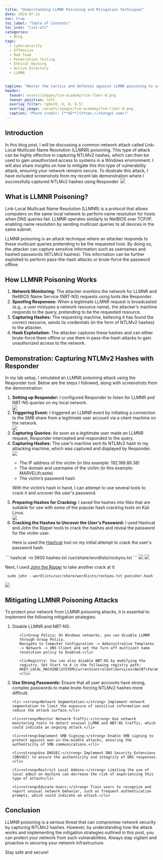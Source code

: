 ```yaml
---
title: "Understanding LLMNR Poisoning and Mitigation Techniques"
date: 2024-07-21
toc: true
toc_label: "Table of Contents"
toc_icon: "list-alt"
categories:
  - Blog
tags:
  - Cybersecurity
  - Offensive
  - Red Team
  - Penetration Testing
  - Ethical Hacking
  - Active Directory
  - LLMNR

 
tagline: "Master the tactics and defenses against LLMNR poisoning to secure your network."
header:
  teaser: assets/images/tcm-academy/tcm-llmnr-0.png
  teaser_position: left
  overlay_filter: rgba(0, 0, 0, 0.5)
  overlay_image: /assets/images/tcm-academy/tcm-llmnr-0.png
  caption: "Photo credit: [**AI**](https://chatgpt.com/)"
---
```



## Introduction
In this blog post, I will be discussing a common network attack called Link-Local Multicast Name Resolution (LLMNR) poisoning. This type of attack can be highly effective in capturing NTLMv2 hashes, which can then be used to gain unauthorized access to systems in a Windows environment. I will also share insights on how to mitigate this this type of vulnerability attack, ensuring your network remains secure. To illustrate this attack, I have included screenshots from my recent lab demonstration where I successfully captured NTLMv2 hashes using Responder.
<img src="/assets/images/tcm-academy/tcm-llmnr-1.png">

## What is LLMNR Poisoning?
Link-Local Multicast Name Resolution (LLMNR) is a protocol that allows computers on the same local network to perform name resolution for hosts when DNS queries fail. LLMNR operates similarly to NetBIOS over TCP/IP, enabling name resolution by sending multicast queries to all devices in the same subnet.

LLMNR poisoning is an attack technique where an attacker responds to these multicast queries pretending to be the requested host. By doing so, the attacker can capture sensitive information such as usernames and hashed passwords (NTLMv2 hashes). This information can be further exploited to perform pass-the-hash attacks or brute-force the password offline.


## How LLMNR Poisoning Works
<ol>
<li> <strong>Network Monitoring:</strong> The attacker monitors the network for LLMNR and NetBIOS Name Service (NBT-NS) requests using tools like Responder.</li>

<li><strong>Spoofing Responses:</strong> When a legitimate LLMNR request is broadcasted (e.g., a user mistypes a network resource name), the attacker’s machine responds to the query, pretending to be the requested resource.</li>

<li><strong>Capturing Hashes:</strong> The requesting machine, believing it has found the correct resource, sends its credentials (in the form of NTLMv2 hashes) to the attacker.</li>

<li><strong>Hash Exploitation:</strong> The attacker captures these hashes and can either brute-force them offline or use them in pass-the-hash attacks to gain unauthorized access to the network.</li>

</ol>

## Demonstration: Capturing NTLMv2 Hashes with Responder
In my lab setup, I simulated an LLMNR poisoning attack using the Responder tool. Below are the steps I followed, along with screenshots from the demonstration:
<ol>
<li><strong>Setting up Responder: </strong>I configured Responder to listen for LLMNR and NBT-NS queries on my local network.</li>

<img src="/assets/images/tcm-academy/llmnr-capture-ntlmv2hash-1.png">

<li><strong>Triggering Event:</strong> I triggered an LLMNR event by initiating a connection to the SMB share from a legitimate user account via a client machine on the network. </li>

<img src="/assets/images/tcm-academy/llmnr-capture-ntlmv2hash-3.png">

<li><strong>Capturing Queries:</strong> As soon as a legitimate user made an LLMNR request, Responder intercepted and responded to the query.</li>


<li><strong>Capturing Hashes:</strong> The user’s machine sent its NTLMv2 hash to my attacking machine, which was captured and displayed by Responder.</li>

<img src="/assets/images/tcm-academy/llmnr-capture-ntlmv2hash-4.png">
<ul>
  <li>The IP address of the victim (in this example: 192.168.86.38)</li>
  <li>The domain and username of the victim (in this example: MARVEL\fcastle)</li>
  <li>The victim’s password hash</li>
</ul>

With the victim’s hash in hand, I can attempt to use several tools to crack it and uncover the user's password.  


<li> <strong>Preparing Hashes for Cracking: </strong> I saved the hashes into files that are suitable for use with some of the popular hash cracking tools on Kali Linux. 
</li>

<img src="/assets/images/tcm-academy/llmnr-capture-ntlmv2hash-5.png">


<li> <strong>Cracking the Hashes to Uncover the User's Password:</strong>  I used Hashcat and John the Ripper tools to crack the hashes and reveal the password for the victim user. 
</li>

Here is used the <a href="https://hashcat.net/hashcat/">Hashcat</a> tool on my initial attempt to crack the user's password hash.
</ol>
```
 hashcat -m 5600 hashes.txt /usr/share/wordlists/rockyou.txt 
 ```


<img src="/assets/images/tcm-academy/llmnr-capture-ntlmv2hash-6.png">

<img src="/assets/images/tcm-academy/llmnr-capture-ntlmv2hash-8.png">

Next, I used <a href=" "> John the Ripper</a> to take another crack at it:

```
 sudo john --wordlist=/usr/share/wordlists/rockyou.txt punisher.hash
 ```


<img src="/assets/images/tcm-academy/llmnr-capture-ntlmv2hash-7.png">



## Mitigating LLMNR Poisoning Attacks

To protect your network from LLMNR poisoning attacks, it is essential to implement the following mitigation strategies:
<ol>
  <li>Disable LLMNR and NBT-NS:</li>
<ul>

    <li>Group Policy: On Windows networks, you can disable LLMNR through Group Policy. 
    Navigate to Computer Configuration -> Administrative Templates -> Network -> DNS Client and set the Turn off multicast name resolution policy to Enabled.</li>

    <li>Registry: You can also disable NBT-NS by modifying the registry. Set Start to 4 in the following registry path: HKEY_LOCAL_MACHINE\SYSTEM\CurrentControlSet\Services\NetBT\Parameters\Interfaces.</li>
</ul>
    <li><strong> Use Strong Passwords:</strong> Ensure that all user accounts have strong, complex passwords to make brute-forcing NTLMv2 hashes more difficult.</li>

    <li> <strong>Network Segmentation:</strong> Implement network segmentation to limit the exposure of sensitive information and reduce the attack surface.</li>

    <li><strong>Monitor Network Traffic:</strong> Use network monitoring tools to detect unusual LLMNR and NBT-NS traffic, which could indicate an ongoing attack.</li>

    <li><strong>Implement SMB Signing:</strong> Enable SMB signing to protect against man-in-the-middle attacks, ensuring the authenticity of SMB communications.</li>

    <li><strong>Use DNSSEC:</strong> Implement DNS Security Extensions (DNSSEC) to ensure the authenticity and integrity of DNS responses.</li>

    <li><strong>Restrict Local Admins:</strong> Limiting the use of local admin on machine can decrease the risk of experiencing this type of attack</li>

    <li><strong>Educate Users:</strong> Train users to recognize and report unusual network behavior, such as frequent authentication prompts, which could indicate an attack.</li>

</ol>

## Conclusion
LLMNR poisoning is a serious threat that can compromise network security by capturing NTLMv2 hashes. However, by understanding how the attack works and implementing the mitigation strategies outlined in this post, you can protect your network from such vulnerabilities. Always stay vigilant and proactive in securing your network infrastructure.

Stay safe and secure!
